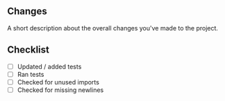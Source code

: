 ## Changes
A short description about the overall changes you've made to the project.

## Checklist
- [ ] Updated / added tests
- [ ] Ran tests
- [ ] Checked for unused imports
- [ ] Checked for missing newlines